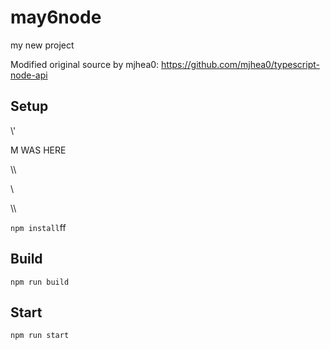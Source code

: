 # may6node

my new project

Modified original source by mjhea0: https://github.com/mjhea0/typescript-node-api

## Setup


















































\\\'









M WAS HERE

















































\\\

































\\








\\\






























`npm install`ff












## Build







`npm run build`





## Start

`npm run start`


